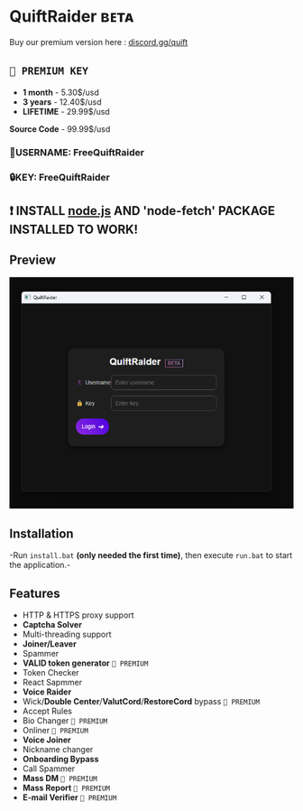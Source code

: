 # QuiftRaider ʙᴇᴛᴀ
Buy our premium version here : [discord.gg/quift](https://discord.gg/quift) 

## `👑 PREMIUM KEY`
- **1 month** - 5.30$/usd
- **3 years** - 12.40$/usd
- **LIFETIME** - 29.99$/usd

**Source Code** - 99.99$/usd

### 👤USERNAME: FreeQuiftRaider
### 🔒KEY: FreeQuiftRaider

## ❗ INSTALL [node.js](https://nodejs.org/en/download/package-manager) AND 'node-fetch' PACKAGE INSTALLED TO WORK!

## Preview
<p align="center">
  <img src="https://raw.githubusercontent.com/QuiftNetwork/QuiftRaider/refs/heads/main/image.png" alt="Preview of QuiftRaider">
</p>

## Installation
-Run `install.bat` **(only needed the first time)**, then execute `run.bat` to start the application.-

## Features
- HTTP & HTTPS proxy support
- **Captcha Solver**
- Multi-threading support
- **Joiner/Leaver**
- Spammer
- **VALID token generator** `👑 PREMIUM`
- Token Checker
- React Sapmmer
- **Voice Raider**
- Wick/**Double Center**/**ValutCord**/**RestoreCord** bypass `👑 PREMIUM`
- Accept Rules
- Bio Changer `👑 PREMIUM`
- Onliner `👑 PREMIUM`
- **Voice Joiner**
- Nickname changer
- **Onboarding Bypass**
- Call Spammer
- **Mass DM** `👑 PREMIUM`
- **Mass Report** `👑 PREMIUM`
- **E-mail Verifier** `👑 PREMIUM`
